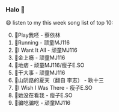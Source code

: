 

### Halo 👋

😄 listen to my this week song list of top 10:

0. 🌈Play我呸 - 蔡依林
1. 🌈Running   - 顽童MJ116
2. 🌈I Want It All - 顽童MJ116
3. 🌈金上瘾 - 顽童MJ116
4. 🌈地痞 - 顽童MJ116/瘦子E.SO
5. 🌈干大事  - 顽童MJ116
6. 🌈山阴路的夏天（翻自 李志） - 耿十三
7. 🌈I Wish I Was There - 瘦子E.SO
8. 🌈她没在看我 - 瘦子E.SO
9. 🌈骗吃骗吃 - 顽童MJ116

